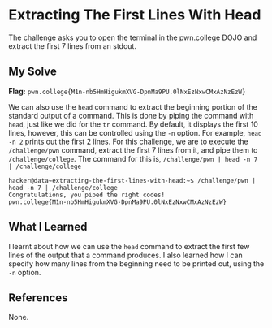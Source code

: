 # Extracting The First Lines With Head
The challenge asks you to open the terminal in the pwn.college DOJO and extract the first 7 lines from an stdout.

## My Solve
**Flag:** `pwn.college{M1n-nb5HmHigukmXVG-DpnMa9PU.0lNxEzNxwCMxAzNzEzW}`

We can also use the `head` command to extract the beginning portion of the standard output of a command. This is done by piping the command with `head`, just like we did for the `tr` command. By default, it displays the first 10 lines, however, this can be controlled using the `-n` option. For example, `head -n 2` prints out the first 2 lines. For this challenge, we are to execute the `/challenge/pwn` command, extract the first 7 lines from it, and pipe them to `/challenge/college`. The command for this is, `/challenge/pwn | head -n 7 | /challenge/college`

```
hacker@data~extracting-the-first-lines-with-head:~$ /challenge/pwn | head -n 7 | /challenge/college
Congratulations, you piped the right codes!
pwn.college{M1n-nb5HmHigukmXVG-DpnMa9PU.0lNxEzNxwCMxAzNzEzW}
```

## What I Learned
I learnt about how we can use the `head` command to extract the first few lines of the output that a command produces. I also learned how I can specify how many lines from the beginning need to be printed out, using the `-n` option.

## References
None.